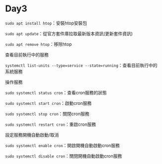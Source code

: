 # Day3

`sudo apt install htop`：安裝htop安裝包

`sudo apt update`：從官方套件庫拉取最新版本資訊(更新套件資訊)

`sudo apt remove htop`：移除htop

查看目前執行中的服務

`systemctl list-units --type=service --state=running`：查看目前執行中的系統服務

操作服務

`sudo systemctl status cron`：查看cron服務的狀態

`sudo systemctl start cron`：啟動cron服務

`sudo systemctl stop cron`：關閉cron服務

`sudo systemctl restart cron`：重啟cron服務

設定服務開機自動啟動/取消

`sudo systemctl enable cron`：開啟開機自動啟動cron服務

`sudo systemctl disable cron`：關閉開機自動啟動cron服務

